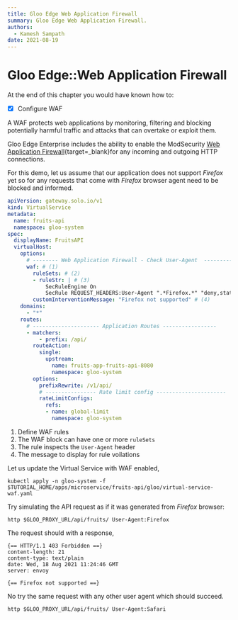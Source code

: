 ```yaml
---
title: Gloo Edge Web Application Firewall
summary: Gloo Edge Web Application Firewall.
authors:
  - Kamesh Sampath
date: 2021-08-19
---
```


# Gloo Edge::Web Application Firewall

At the end of this chapter you would have known how to:

- [x] Configure WAF

A WAF protects web applications by monitoring, filtering and blocking potentially harmful traffic and attacks that can overtake or exploit them.

Gloo Edge Enterprise includes the ability to enable the ModSecurity [Web Application Firewall](https://docs.solo.io/gloo-edge/latest/guides/security/waf/){target=_blank}for any incoming and outgoing HTTP connections.

For this demo, let us assume that our application does not support *Firefox* yet so for any requests that come with *Firefox* browser agent need to be blocked and informed.

```yaml
apiVersion: gateway.solo.io/v1
kind: VirtualService
metadata:
  name: fruits-api
  namespace: gloo-system
spec:
  displayName: FruitsAPI
  virtualHost:
    options:
      # -------- Web Application Firewall - Check User-Agent  -----------
      waf: # (1)
        ruleSets: # (2)
        - ruleStr: | # (3)
            SecRuleEngine On
            SecRule REQUEST_HEADERS:User-Agent ".*Firefox.*" "deny,status:403,id:107,phase:1,msg:'unsupported user agent'" 
        customInterventionMessage: "Firefox not supported" # (4)
    domains:
      - "*"
    routes:
      # --------------------- Application Routes -----------------
      - matchers:
          - prefix: /api/
        routeAction:
          single:
            upstream:
              name: fruits-app-fruits-api-8080
              namespace: gloo-system
        options:
          prefixRewrite: /v1/api/
          # ---------------- Rate limit config ----------------------
          rateLimitConfigs:
            refs:
            - name: global-limit
              namespace: gloo-system

```

1. Define WAF rules
2. The WAF block can have one or more `ruleSets`
3. The rule inspects the `User-Agent` header
4. The message to display for rule voilations

Let us update the Virtual Service with WAF enabled,

```shell
kubectl apply -n gloo-system -f $TUTORIAL_HOME/apps/microservice/fruits-api/gloo/virtual-service-waf.yaml
```

Try simulating the API request as if it was generated from *Firefox* browser:

```shell
http $GLOO_PROXY_URL/api/fruits/ User-Agent:Firefox
```

The request should with a response,

```text
{== HTTP/1.1 403 Forbidden ==}
content-length: 21
content-type: text/plain
date: Wed, 18 Aug 2021 11:24:46 GMT
server: envoy

{== Firefox not supported ==}
```

No try the same request with any other user agent which should succeed.

```shell
http $GLOO_PROXY_URL/api/fruits/ User-Agent:Safari
```
